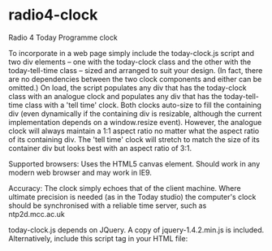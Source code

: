 radio4-clock
============

Radio 4 Today Programme clock

To incorporate in a web page simply include the today-clock.js script and two div elements – one with the today-clock class and the other with the today-tell-time class – sized and arranged to suit your design. (In fact, there are no dependencies between the two clock components and either can be omitted.) On load, the script populates any div that has the today-clock class with an analogue clock and populates any div that has the today-tell-time class with a 'tell time' clock. Both clocks auto-size to fill the containing div (even dynamically if the containing div is resizable, although the current implementation depends on a window.resize event). However, the analogue clock will always maintain a 1:1 aspect ratio no matter what the aspect ratio of its containing div. The 'tell time' clock will stretch to match the size of its container div but looks best with an aspect ratio of 3:1.

Supported browsers: Uses the HTML5 canvas element. Should work in any modern web browser and may work in IE9.

Accuracy: The clock simply echoes that of the client machine. Where ultimate precision is needed (as in the Today studio) the computer's clock should be synchronised with a reliable time server, such as ntp2d.mcc.ac.uk

today-clock.js depends on JQuery. A copy of jquery-1.4.2.min.js is included. Alternatively, include this script tag in your HTML file:
  <script src="http://ajax.googleapis.com/ajax/libs/jquery/1.4.2/jquery.min.js"></script>


